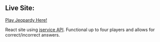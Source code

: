 ## Live Site:

[Play Jeopardy Here!](https://brandon-schefstad-jeopardy.netlify.app/)

React site using [jservice API](https://jservice.io/). Functional up to four players and allows for correct/incorrect answers.
